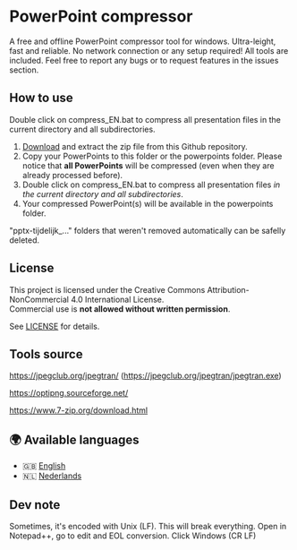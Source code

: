 # PowerPoint compressor

A free and offline PowerPoint compressor tool for windows. Ultra-leight, fast and reliable. No network connection or any setup required! All tools are included. Feel free to report any bugs or to request features in the issues section.

## How to use

Double click on compress_EN.bat to compress all presentation files in the current directory and all subdirectories.

1. [Download](https://github.com/arthur-adriansens/compressPowerPoints/archive/refs/heads/master.zip) and extract the zip file from this Github repository.
2. Copy your PowerPoints to this folder or the powerpoints folder. Please notice that **all PowerPoints** will be compressed (even when they are already processed before).
3. Double click on compress_EN.bat to compress all presentation files _in the current directory and all subdirectories_.
4. Your compressed PowerPoint(s) will be available in the powerpoints folder.

"pptx-tijdelijk\_..." folders that weren't removed automatically can be safelly deleted.

## License

This project is licensed under the Creative Commons Attribution-NonCommercial 4.0 International License.  
Commercial use is **not allowed without written permission**.

See [LICENSE](./LICENSE) for details.

## Tools source

https://jpegclub.org/jpegtran/ (https://jpegclub.org/jpegtran/jpegtran.exe)

https://optipng.sourceforge.net/

https://www.7-zip.org/download.html

## 🌍 Available languages

-   🇬🇧 [English](README_EN.md)
-   🇳🇱 [Nederlands](README.md)

## Dev note

Sometimes, it's encoded with Unix (LF). This will break everything. Open in Notepad++, go to edit and EOL conversion. Click Windows (CR LF)
